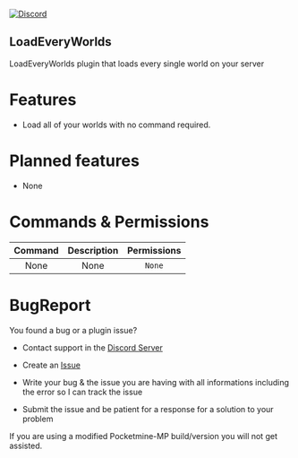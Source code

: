 [![Discord](https://img.shields.io/discord/837701868649709568.svg?label=&logo=discord&logoColor=ffffff&color=7389D8&labelColor=6A7EC2)](https://discord.gg/jWFB56RqUN) 

## LoadEveryWorlds
LoadEveryWorlds plugin that loads every single world on your server


# Features 

- Load all of your worlds with no command required.

# Planned features

- None


# Commands & Permissions 

|Command|Description|Permissions|
|:--:|:--:|:--:|
|None|None|`None`

# BugReport

You found a bug or a plugin issue?

- Contact support in the [Discord Server](https://discord.gg/jWFB56RqUN)

- Create an [Issue](https://github.com/Vecnavium/LoadEveryWorlds/issues/new)

- Write your bug & the issue you are having with all informations including the error so I can track the issue

- Submit the issue and be patient for a response for a solution to your problem

If you are using a modified Pocketmine-MP build/version you will not get assisted.


